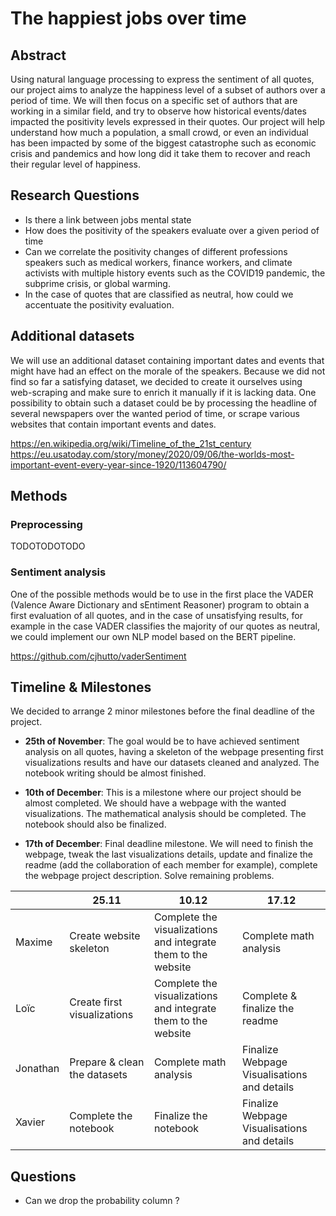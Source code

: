 

# The happiest jobs over time 

  

## Abstract

Using natural language processing to express the sentiment of all quotes, our project aims to analyze the happiness level of a subset of authors over a period of time. We will then focus on a specific set of authors that are working in a similar field, and try to observe how historical events/dates impacted the positivity levels expressed in their quotes.  Our project will help understand how much a population, a small crowd, or even an individual has been impacted by some of the biggest catastrophe such as economic crisis and pandemics and how long did it take them to recover and reach their regular level of happiness.  

  

## Research Questions

- Is there a link between jobs mental state
- How does  the positivity of the speakers evaluate over a given period of time
- Can we correlate the positivity changes of different professions speakers such as medical workers, finance workers, and climate activists with multiple history events such as the COVID19 pandemic, the subprime crisis, or global warming.
- In the case of quotes that are classified as neutral, how could we accentuate the positivity evaluation.

  

## Additional datasets


We will use an additional dataset containing important dates and events that might have had an effect on the morale of the speakers. Because we did not find so far a satisfying dataset, we decided to create it ourselves using web-scraping and make sure to enrich it manually if it is lacking data.  One possibility to obtain such a dataset could be by processing the headline of several newspapers over the wanted period of time, or scrape various websites that contain important events and dates.  



https://en.wikipedia.org/wiki/Timeline_of_the_21st_century<br/>
https://eu.usatoday.com/story/money/2020/09/06/the-worlds-most-important-event-every-year-since-1920/113604790/

## Methods
### Preprocessing
TODOTODOTODO


### Sentiment analysis
One of the possible methods would be to use in the first place the VADER (Valence Aware Dictionary and sEntiment Reasoner) program to obtain a first evaluation of all quotes, and in the case of unsatisfying results, for example in the case VADER classifies the majority of our quotes as neutral,  we could implement our own NLP model based on the BERT pipeline.


https://github.com/cjhutto/vaderSentiment

  

  

## Timeline & Milestones

We decided to arrange 2 minor milestones before the final deadline of the project.

- **25th of November**: The goal would be to have achieved sentiment analysis on all quotes, having a skeleton of the webpage presenting first visualizations results and have our datasets cleaned and analyzed. The notebook writing should be almost finished.

- **10th of December**: This is a milestone where our project should be almost completed. We should have a webpage with the wanted visualizations. The mathematical analysis should be completed. The notebook should also be finalized.

- **17th of December**: Final deadline milestone. We will need to finish the webpage, tweak the last visualizations details, update and finalize the readme (add the collaboration of each member for example), complete the webpage project description. Solve remaining problems. 

<div align="center">  
  
| |  25.11 | 10.12  |  17.12 |   
|---|---|---|---|
|  Maxime |  Create website skeleton | Complete the visualizations <br> and integrate them to the website| Complete math analysis  |
|  Loïc |  Create first visualizations| Complete the visualizations <br> and integrate them to the website|  Complete & finalize the readme |
| Jonathan  |   Prepare & clean the datasets |  Complete math analysis|  Finalize Webpage Visualisations <br> and details  |
| Xavier  | Complete the notebook  |  Finalize the notebook| Finalize Webpage Visualisations <br> and details |

</div>



  
  

## Questions

- Can we drop the probability column ?



